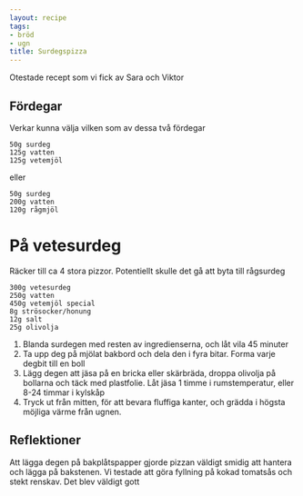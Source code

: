 ```yaml
---
layout: recipe
tags:
- bröd
- ugn
title: Surdegspizza
---
```


Otestade recept som vi fick av Sara och Viktor

## Fördegar
Verkar kunna välja vilken som av dessa två fördegar
```
50g surdeg
125g vatten
125g vetemjöl
```
eller
```
50g surdeg
200g vatten
120g rågmjöl
```

# På vetesurdeg
Räcker till ca 4 stora pizzor. Potentiellt skulle det gå att byta till rågsurdeg

```
300g vetesurdeg
250g vatten
450g vetemjöl special
8g strösocker/honung
12g salt
25g olivolja
```

1. Blanda surdegen med resten av ingredienserna, och låt vila 45 minuter
2. Ta upp deg på mjölat bakbord och dela den i fyra bitar. Forma varje degbit
   till en boll
3. Lägg degen att jäsa på en bricka eller skärbräda, droppa olivolja på bollarna
   och täck med plastfolie. Låt jäsa 1 timme i rumstemperatur, eller 8-24 timmar
   i kylskåp
4. Tryck ut från mitten, för att bevara fluffiga kanter, och grädda i högsta
   möjliga värme från ugnen.

## Reflektioner
Att lägga degen på bakplåtspapper gjorde pizzan väldigt smidig att hantera och
lägga på bakstenen. Vi testade att göra fyllning på kokad tomatsås och stekt
renskav. Det blev väldigt gott
